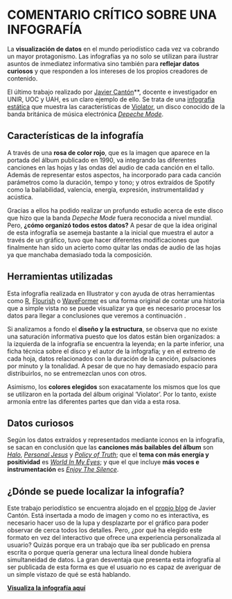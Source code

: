 # COMENTARIO CRÍTICO SOBRE UNA INFOGRAFÍA

La **visualización de datos** en el mundo periodístico cada vez va cobrando un mayor protagonismo. Las infografías ya no solo se utilizan para ilustrar asuntos de inmediatez informativa sino también para **reflejar datos curiosos** y que responden a los intereses de los propios creadores de contenido.

El último trabajo realizado por [Javier Cantón](https://www.linkedin.com/in/javicanton/?originalSubdomain=es)**, docente e investigador en UNIR, UOC y UAH, es un claro ejemplo de ello. Se trata de una [infografía estática](https://www.linkedin.com/feed/update/urn:li:activity:6907445901636571136/) que muestra las características de [Violator](https://es.wikipedia.org/wiki/Violator_(%C3%A1lbum)), un disco conocido de la banda británica de música electrónica [_Depeche Mode_](http://www.depechemode.com/).

## Características de la infografía
A través de una **rosa de color rojo**, que es la imagen que aparece en la portada del álbum publicado en 1990, va integrando las diferentes canciones en las hojas y las ondas del audio de cada canción en el tallo. Además de representar estos aspectos, ha incorporado para cada canción parámetros como la  duración, tempo y tono; y otros extraídos de Spotify como la bailabilidad, valencia, energía, expresión, instrumentalidad y acústica.

Gracias a ellos ha podido realizar un profundo estudio acerca de este disco que hizo que la banda _Depeche Mode_ fuera reconocida a nivel mundial. Pero, **¿cómo organizó todos estos datos?** A pesar de que la idea original de esta infografía se asemeja bastante a la inicial que muestra el autor a través de un gráfico, tuvo que hacer diferentes modificaciones que finalmente han sido un acierto como quitar las ondas de audio de las hojas ya que manchaba demasiado toda la composición.


## Herramientas utilizadas
Esta infografía realizada en Illustrator y con ayuda de otras herramientas como [R](https://www.r-project.org/), [Flourish](https://app.flourish.studio/login) o [WaveFormer](https://www.misha.studio/waveformer/) es una forma original de contar una historia que a simple vista no se puede visualizar ya que es necesario procesar los datos para llegar a conclusiones que veremos a continuación  .

Si analizamos a fondo el **diseño y la estructura**, se observa que no existe una saturación informativa puesto que los datos están bien organizados: a la izquierda de la infografía se encuentra la leyenda; en la parte inferior, una ficha técnica sobre el disco y el autor de la infografía; y en el extremo de cada hoja, datos relacionados con la duración de la canción, pulsaciones por minuto y la tonalidad. A pesar de que no hay demasiado espacio para distribuirlos, no se entremezclan unos con otros.

Asimismo, los **colores elegidos** son exacatamente los mismos que los que se utilizaron en la portada del álbum original ‘Violator’. Por lo tanto, existe armonía entre las diferentes partes que dan vida a esta rosa.


## Datos curiosos
Según los datos extraídos y representados mediante iconos en la infografía, se sacan en conclusión que las **canciones más bailables del álbum** son [_Halo_](https://www.youtube.com/watch?v=iEH4eqtK8SU), [_Personal Jesus_](https://www.youtube.com/watch?v=u1xrNaTO1bI) y [_Policy of Truth_](https://www.youtube.com/watch?v=M2VBmHOYpV8); que el **tema con más energía y positividad** es [_World In My Eyes_](https://www.youtube.com/watch?v=KzqWe7uYo_A); y que el que incluye **más voces e instrumentación** es [_Enjoy The Silence_](https://www.youtube.com/watch?v=aGSKrC7dGcY).


## ¿Dónde se puede localizar la infografía?
Este trabajo periodístico se encuentra alojado en el [propio blog](https://javiercanton.com/) de Javier Cantón. Está insertada a modo de imagen y como no es interactiva, es necesario hacer uso de la lupa y desplazarte por el gráfico para poder observar de cerca todos los detalles. Pero, ¿por qué ha elegido este formato en vez del interactivo que ofrece una experiencia personalizada al usuario? Quizás porque era un trabajo  que iba ser publicado en prensa escrita o porque quería generar una lectura líneal donde hubiera simultaneidad de datos. La gran desventaja que presenta esta infografía al ser publicada de esta forma es que el usuario no es capaz de averiguar de un simple vistazo de qué se está hablando.  

**[Visualiza la infografía aquí](https://www.instagram.com/p/Ca1ix67IWxI/?utm_medium=copy_link)**
